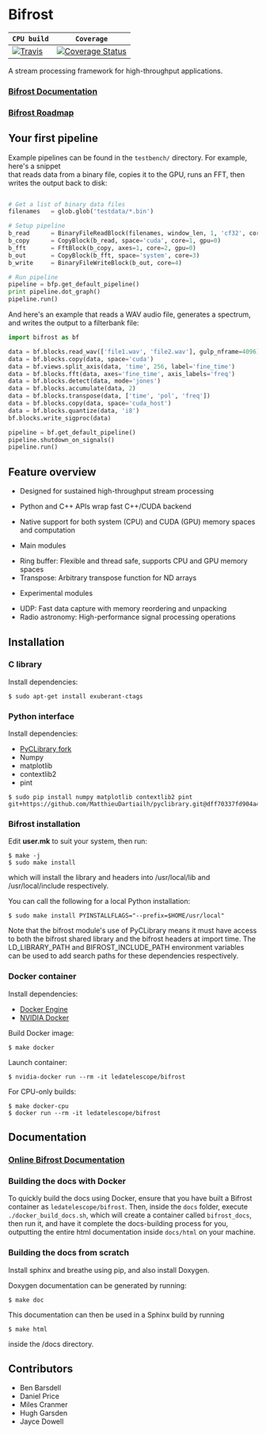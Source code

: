 # Bifrost 

| **`CPU build`** | **`Coverage`** | 
|----------------------|----------------------|
|[![Travis](https://travis-ci.org/ledatelescope/bifrost.svg?branch=master)](https://travis-ci.org/ledatelescope/bifrost) | [![Coverage Status](https://coveralls.io/repos/github/ledatelescope/bifrost/badge.svg)](https://coveralls.io/github/ledatelescope/bifrost) |

A stream processing framework for high-throughput applications.

### [Bifrost Documentation](http://ledatelescope.github.io/bifrost/)
### [Bifrost Roadmap](ROADMAP.md)

## Your first pipeline

Example pipelines can be found in the `testbench/` directory. For example, here's a snippet  
that reads data from a binary file, copies it to the GPU, runs an FFT, then writes the
output back to disk:

```python

# Get a list of binary data files
filenames   = glob.glob('testdata/*.bin')

# Setup pipeline
b_read      = BinaryFileReadBlock(filenames, window_len, 1, 'cf32', core=0)
b_copy      = CopyBlock(b_read, space='cuda', core=1, gpu=0)
b_fft       = FftBlock(b_copy, axes=1, core=2, gpu=0)
b_out       = CopyBlock(b_fft, space='system', core=3)
b_write     = BinaryFileWriteBlock(b_out, core=4)

# Run pipeline
pipeline = bfp.get_default_pipeline()
print pipeline.dot_graph()
pipeline.run()
```

And here's an example that reads a WAV audio file, generates a spectrum, and writes the output to a filterbank file:

```python
import bifrost as bf

data = bf.blocks.read_wav(['file1.wav', 'file2.wav'], gulp_nframe=4096)
data = bf.blocks.copy(data, space='cuda')
data = bf.views.split_axis(data, 'time', 256, label='fine_time')
data = bf.blocks.fft(data, axes='fine_time', axis_labels='freq')
data = bf.blocks.detect(data, mode='jones')
data = bf.blocks.accumulate(data, 2)
data = bf.blocks.transpose(data, ['time', 'pol', 'freq'])
data = bf.blocks.copy(data, space='cuda_host')
data = bf.blocks.quantize(data, 'i8')
bf.blocks.write_sigproc(data)

pipeline = bf.get_default_pipeline()
pipeline.shutdown_on_signals()
pipeline.run()
```

<!---
Should put an image of this pipeline here.
-->
## Feature overview

 * Designed for sustained high-throughput stream processing
 * Python and C++ APIs wrap fast C++/CUDA backend
 * Native support for both system (CPU) and CUDA (GPU) memory spaces and computation

 * Main modules
  - Ring buffer: Flexible and thread safe, supports CPU and GPU memory spaces
  - Transpose: Arbitrary transpose function for ND arrays

 * Experimental modules
  - UDP: Fast data capture with memory reordering and unpacking
  - Radio astronomy: High-performance signal processing operations

## Installation

### C library

Install dependencies:

    $ sudo apt-get install exuberant-ctags

### Python interface

Install dependencies:

 * [PyCLibrary fork](https://github.com/MatthieuDartiailh/pyclibrary)
 * Numpy
 * matplotlib
 * contextlib2
 * pint
 

```
$ sudo pip install numpy matplotlib contextlib2 pint git+https://github.com/MatthieuDartiailh/pyclibrary.git@dff70337fd904a43de2bdd05dc548620160354d0
```

### Bifrost installation

Edit **user.mk** to suit your system, then run:

    $ make -j
    $ sudo make install 

which will install the library and headers into /usr/local/lib and
/usr/local/include respectively.

You can call the following for a local Python installation:

    $ sudo make install PYINSTALLFLAGS="--prefix=$HOME/usr/local"

Note that the bifrost module's use of PyCLibrary means it must have
access to both the bifrost shared library and the bifrost headers at
import time. The LD_LIBRARY_PATH and BIFROST_INCLUDE_PATH environment
variables can be used to add search paths for these dependencies
respectively.

### Docker container

Install dependencies:

 * [Docker Engine](https://docs.docker.com/engine/installation/)
 * [NVIDIA Docker](https://github.com/NVIDIA/nvidia-docker)

Build Docker image:

    $ make docker

Launch container:

    $ nvidia-docker run --rm -it ledatelescope/bifrost

For CPU-only builds:

    $ make docker-cpu
    $ docker run --rm -it ledatelescope/bifrost

## Documentation

### [Online Bifrost Documentation](http://ledatelescope.github.io/bifrost/)

### Building the docs with Docker

To quickly build the docs using Docker, ensure that you have
built a Bifrost container as `ledatelescope/bifrost`.
Then, inside the `docs` folder, execute `./docker_build_docs.sh`,
which will create a container called `bifrost_docs`, then
run it, and have it complete the docs-building process for you,
outputting the entire html documentation inside `docs/html` on
your machine.

### Building the docs from scratch

Install sphinx and breathe using pip, and also install Doxygen.

Doxygen documentation can be generated by running:

    $ make doc

This documentation can then be used in a Sphinx build
by running 

    $ make html

inside the /docs directory.

## Contributors

 * Ben Barsdell
 * Daniel Price
 * Miles Cranmer
 * Hugh Garsden
 * Jayce Dowell
